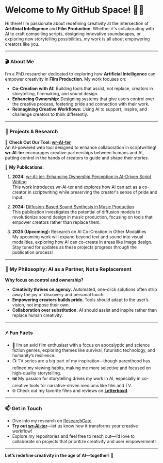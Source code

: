 # Welcome to My GitHub Space! 🎥🤖  

Hi there! I’m passionate about redefining creativity at the intersection of **Artificial Intelligence** and **Film Production**. Whether it's collaborating with AI to craft compelling scripts, designing innovative soundscapes, or exploring new storytelling possibilities, my work is all about empowering creators like you.  

---

### 🎬 About Me  
I’m a PhD researcher dedicated to exploring how **Artificial Intelligence** can empower creativity in **Film Production**. My work focuses on:  
- **Co-Creation with AI:** Building tools that assist, not replace, creators in storytelling, filmmaking, and sound design.  
- **Enhancing Ownership:** Designing systems that give users control over the creative process, fostering pride and connection with their work.  
- **Reimagining Creative Workflows:** Using AI to support, inspire, and challenge creators to think differently.

---

### 🔬 **Projects & Research**  

🚀 **Check Out Our Tool: [wr-AI-ter](https://kilab.hff-muc.de/wraiter/)**  
An AI-powered web tool designed to enhance collaboration in scriptwriting! **wr-AI-ter** encourages creative partnerships between humans and AI, putting control in the hands of creators to guide and shape their stories.  

📖 **My Publications:**  

1. **2024:** [wr-AI-ter: Enhancing Ownership Perception in AI-Driven Script Writing](https://www.researchgate.net/publication/381272365_wr-AI-ter_Enhancing_Ownership_Perception_in_AI-Driven_Script_Writing)  
   This work introduces wr-AI-ter and explores how AI can act as a co-creator in scriptwriting while preserving the creator's sense of pride and input.

2. **2024:** [Diffusion-Based Sound Synthesis in Music Production](https://www.researchgate.net/publication/383663370_Diffusion-Based_Sound_Synthesis_in_Music_Production)  
   This publication investigates the potential of diffusion models to revolutionize sound design in music production, focusing on tools that empower creators rather than replace them.

3. **2025 (Upcoming):** Research on AI Co-Creation in Other Modalities  
   My upcoming work will expand beyond text and sound into visual modalities, exploring how AI can co-create in areas like image design. Stay tuned for updates as these projects progress through the publication process!

---

### 🌟 My Philosophy: AI as a Partner, Not a Replacement  
**Why focus on control and ownership?**  
- **Creativity thrives on agency.** Automated, one-click solutions often strip away the joy of discovery and personal touch.  
- **Empowering creators builds pride.** Tools should adapt to the user’s vision, not impose their own.  
- **Collaboration over substitution.** AI should assist and inspire rather than replace human creativity.

---

### ⚡ Fun Facts  
- 🎥 I’m an avid film enthusiast with a focus on apocalyptic and science fiction genres, exploring themes like survival, futuristic technology, and humanity’s resilience.  
- 📺 TV series are a big part of my inspiration—though parenthood has refined my viewing habits, making me more selective and focused on high-quality storytelling.  
- 🖼️ My passion for storytelling drives my work in AI, especially in co-creative tools for narrative-driven mediums like film and TV.  
- 🌐 Check out my favorite films and reviews on **[Letterboxd](https://letterboxd.com/ChrisJW87/)**.  

---

### 📫 **Get in Touch**  
- Dive into my research on [ResearchGate](https://www.researchgate.net/profile/Chris-Weber).  
- **Try out [wr-AI-ter](https://kilab.hff-muc.de/wraiter/)**—let us know how it transforms your creative workflow!  
- Explore my repositories and feel free to reach out—I’d love to collaborate on projects that prioritize creativity and user empowerment!  

---

**Let’s redefine creativity in the age of AI—together!** 🚀
